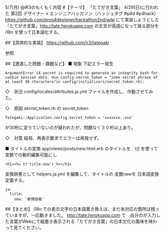 5/7(月) @iR3のもくもく内容
#【テーマ】
「たてがき言葉」 4/29(日)に行われた 第2回 デザイナー x エンジニアハッカソン（ハッシュタグ #p4d #p4hack） https://github.com/prog4designer/hackathon2nd/wiki にて実装しようとした「たてがき言葉」http://tate.herokuapp.com の文言が英語になって居る部分を 
i18n を使って日本語化する。

##【具体的な実装】
https://github.com/ir3/tategaki

参照

##【遭遇した問題・課題など】
■ 現象 下記エラー発生

```
ArgumentError (A secret is required to generate an integrity hash for cookie session data. Use config.secret_token = "some secret phrase of at least 30 characters"in config/initializers/secret_token.rb):
```

◇　状況
config/locales/attributes.ja.yml ファイルを作成し、作動させてみた。

◇　原因
secret_token.rb の secret_token

```
Tategaki::Application.config.secret_token = 'xxxxxxx..xxx'
```

が30桁に足りていないのが疑われたが、問題なく３０桁以上あり。

◇　対策
結局、再表示要求でエラーは再発せず。

■ タイトルの変換
app/views/posts/new.html.erb のタイトルを　t() を使って
変数での動的編集可能にし

```
<h1><%= t('title.new') %></h1>

```

変換辞書として helpers.ja.yml を編集して、タイトルの
変数newを 日本語変換定義する。

```
ja:
  title:
    new: '新規投稿'
```

##【まとめ】
i18n での表示文字の日本語置き換えは、まだ未対応の箇所は残っていますが、一応動きました。
http://tate.herokuapp.com で　自分のが入力した言葉がWebにて縦書き表示される「たてがき言葉」の日本文化の風味を味わって見てください。

